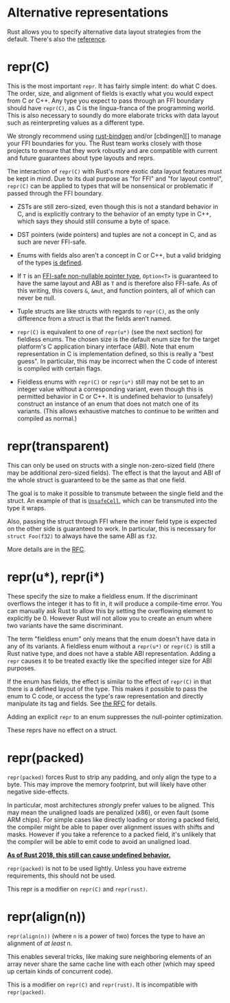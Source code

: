 # Alternative representations

Rust allows you to specify alternative data layout strategies from the default.
There's also the [reference].




# repr(C)

This is the most important `repr`. It has fairly simple intent: do what C does.
The order, size, and alignment of fields is exactly what you would expect from C
or C++. Any type you expect to pass through an FFI boundary should have
`repr(C)`, as C is the lingua-franca of the programming world. This is also
necessary to soundly do more elaborate tricks with data layout such as
reinterpreting values as a different type.

We strongly recommend using [rust-bindgen][] and/or [cbdingen][] to manage your FFI
boundaries for you. The Rust team works closely with those projects to ensure
that they work robustly and are compatible with current and future guarantees
about type layouts and reprs.

The interaction of `repr(C)` with Rust's more exotic data layout features must be
kept in mind. Due to its dual purpose as "for FFI" and "for layout control",
`repr(C)` can be applied to types that will be nonsensical or problematic if
passed through the FFI boundary.

* ZSTs are still zero-sized, even though this is not a standard behavior in
C, and is explicitly contrary to the behavior of an empty type in C++, which
says they should still consume a byte of space.

* DST pointers (wide pointers) and tuples are not a concept
  in C, and as such are never FFI-safe.

* Enums with fields also aren't a concept in C or C++, but a valid bridging
  of the types [is defined][really-tagged].

* If `T` is an [FFI-safe non-nullable pointer
  type](ffi.html#the-nullable-pointer-optimization),
  `Option<T>` is guaranteed to have the same layout and ABI as `T` and is
  therefore also FFI-safe. As of this writing, this covers `&`, `&mut`,
  and function pointers, all of which can never be null.

* Tuple structs are like structs with regards to `repr(C)`, as the only
  difference from a struct is that the fields aren’t named.

* `repr(C)` is equivalent to one of `repr(u*)` (see the next section) for
fieldless enums. The chosen size is the default enum size for the target platform's C
application binary interface (ABI). Note that enum representation in C is implementation
defined, so this is really a "best guess". In particular, this may be incorrect
when the C code of interest is compiled with certain flags.

* Fieldless enums with `repr(C)` or `repr(u*)` still may not be set to an
integer value without a corresponding variant, even though this is
permitted behavior in C or C++. It is undefined behavior to (unsafely)
construct an instance of an enum that does not match one of its
variants. (This allows exhaustive matches to continue to be written and
compiled as normal.)



# repr(transparent)

This can only be used on structs with a single non-zero-sized field (there may
be additional zero-sized fields). The effect is that the layout and ABI of the
whole struct is guaranteed to be the same as that one field.

The goal is to make it possible to transmute between the single field and the
struct. An example of that is [`UnsafeCell`], which can be transmuted into
the type it wraps.

Also, passing the struct through FFI where the inner field type is expected on
the other side is guaranteed to work. In particular, this is necessary for `struct
Foo(f32)` to always have the same ABI as `f32`.

More details are in the [RFC][rfc-transparent].



# repr(u*), repr(i*)

These specify the size to make a fieldless enum. If the discriminant overflows
the integer it has to fit in, it will produce a compile-time error. You can
manually ask Rust to allow this by setting the overflowing element to explicitly
be 0. However Rust will not allow you to create an enum where two variants have
the same discriminant.

The term "fieldless enum" only means that the enum doesn't have data in any
of its variants. A fieldless enum without a `repr(u*)` or `repr(C)` is
still a Rust native type, and does not have a stable ABI representation.
Adding a `repr` causes it to be treated exactly like the specified
integer size for ABI purposes.

If the enum has fields, the effect is similar to the effect of `repr(C)`
in that there is a defined layout of the type. This makes it possible to
pass the enum to C code, or access the type's raw representation and directly
manipulate its tag and fields. See [the RFC][really-tagged] for details.

Adding an explicit `repr` to an enum suppresses the null-pointer
optimization.

These reprs have no effect on a struct.




# repr(packed)

`repr(packed)` forces Rust to strip any padding, and only align the type to a
byte. This may improve the memory footprint, but will likely have other negative
side-effects.

In particular, most architectures *strongly* prefer values to be aligned. This
may mean the unaligned loads are penalized (x86), or even fault (some ARM
chips). For simple cases like directly loading or storing a packed field, the
compiler might be able to paper over alignment issues with shifts and masks.
However if you take a reference to a packed field, it's unlikely that the
compiler will be able to emit code to avoid an unaligned load.

**[As of Rust 2018, this still can cause undefined behavior.][ub loads]**

`repr(packed)` is not to be used lightly. Unless you have extreme requirements,
this should not be used.

This repr is a modifier on `repr(C)` and `repr(rust)`.




# repr(align(n))

`repr(align(n))` (where `n` is a power of two) forces the type to have an
alignment of *at least* n.

This enables several tricks, like making sure neighboring elements of an array
never share the same cache line with each other (which may speed up certain
kinds of concurrent code).

This is a modifier on `repr(C)` and `repr(rust)`. It is incompatible with
`repr(packed)`.





[reference]: https://github.com/rust-rfcs/unsafe-code-guidelines/tree/master/reference/src/representation
[drop flags]: drop-flags.html
[ub loads]: https://github.com/rust-lang/rust/issues/27060
[`UnsafeCell`]: ../std/cell/struct.UnsafeCell.html
[rfc-transparent]: https://github.com/rust-lang/rfcs/blob/master/text/1758-repr-transparent.md
[really-tagged]: https://github.com/rust-lang/rfcs/blob/master/text/2195-really-tagged-unions.md
[rust-bindgen]: https://rust-lang.github.io/rust-bindgen/
[cbindgen]: https://github.com/eqrion/cbindgen
